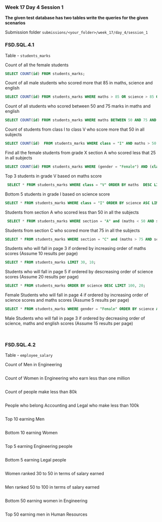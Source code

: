 ### Week 17 Day 4 Session 1

**The given test database has two tables write the queries for the given scenarios**

Submission folder `submissions/<your_folder>/week_17/day_4/session_1`

### FSD.SQL.4.1

Table - `students_marks`

Count of all the female students

```sql
SELECT COUNT(id) FROM students_marks;
```

Count of all male students who scored more that 85 in maths, science and english

```sql
SELECT COUNT(id) FROM students_marks WHERE maths > 85 OR science > 85 OR english > 85;
```

Count of all students who scored between 50 and 75 marks in maths and english

```sql
SELECT COUNT(id) FROM students_marks WHERE maths BETWEEN 50 AND 75 AND english BETWEEN 50 AND 75;
```

Count of students from class I to class V who score more that 50 in all subjects

```sql
SELECT COUNT(id)  FROM students_marks WHERE class = "I" AND maths > 50 AND science > 50 AND english > 50;
```

Find all the female students from grade X  section A who scored  less that 25 in all subjects

```sql
SELECT COUNT(id) FROM students_marks WHERE (gender = "Female") AND (class = "X") AND (section = "A") AND (maths < 25 AND english < 25 AND science < 25);
```

Top 3 students in grade V based on maths score

```sql
 SELECT * FROM students_marks WHERE class = "V" ORDER BY maths  DESC LIMIT 3;
```

Bottom 5 students in grade I based on science score

```sql
SELECT * FROM students_marks WHERE class = "I" ORDER BY science ASC LIMIT 5;
```

Students from section A who scored less than 50 in all the subjects

```sql
 SELECT * FROM students_marks WHERE section = "A" and (maths < 50 AND science < 50 AND english < 50);
```

Students from section C who scored more that 75 in all the subjects

```sql
SELECT * FROM students_marks WHERE section = "C" and (maths > 75 AND science > 75 AND english > 75);
```

Students who will fall in page 3 if ordered by increasing order of maths scores (Assume 10 results per page)

```sql
SELECT * FROM students_marks LIMIT 30, 10;
```

Students who will fall in page 5 if ordered by descreasing order of science scores (Assume 20 results per page)

```sql
SELECT * FROM students_marks ORDER BY science DESC LIMIT 100, 20;
```


Female Students who will fall in page 4 if ordered by increasing order of science scores and maths scores (Assume 5 results per page)

```sql
SELECT * FROM students_marks WHERE gender = "Female" ORDER BY science ASC LIMIT 20, 5;
```

Male Students who will fall in page 3 if ordered by decreasing order of science, maths and english scores (Assume 15 results per page)

```sql
 
```

### FSD.SQL.4.2

Table - `employee_salary`

Count of Men in Engineering

```sql

```

Count of Women in Engineering who earn less than one million

```sql

```

Count of people make less than 80k

```sql

```

People who belong Accounting and Legal who make less than 100k 

```sql

```

Top 10 earning Men

```sql

```

Bottom 10 earning Women

```sql

```

Top 5 earning Engineering people

```sql

```

Bottom 5 earning Legal people

```sql

```

Women ranked 30 to 50 in terms of salary earned

```sql

```

Men ranked 50 to 100 in terms of salary earned

```sql

```

Bottom 50 earning women in Engineering

```sql

```

Top 50 earning men in Human Resources

```sql

```
